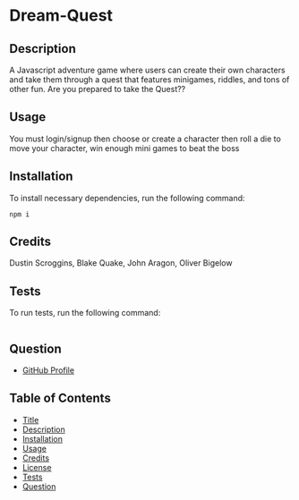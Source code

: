 # Dream-Quest
## Description 
A Javascript adventure game where users can create their own characters and take them through a quest that features minigames, riddles, and tons of other fun. Are you prepared to take the Quest??

## Usage
You must login/signup then choose or create a character then roll a die to move your character, win enough mini games to beat the boss
## Installation
 To install necessary dependencies, run the following command:
```
npm i
```
## Credits
Dustin Scroggins, Blake Quake, John Aragon, Oliver Bigelow
## Tests
To run tests, run the following command:
```npm test
```
## Question
 * [GitHub Profile](https://github.com/Blakequake)
## Table of Contents 
 * [Title](#dream-quest)
 * [Description](#Description)
 * [Installation](#Installation)
 * [Usage](#Usage)
 * [Credits](#Credits)
 * [License](#License)
 * [Tests](#Tests)
 * [Question](#Question)

